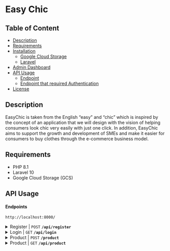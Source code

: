 # Easy Chic
## Table of Content

-   [Description](#description)
-   [Requirements](#requirements)
-   [Installation](#installation)
    -   [Google Cloud Storage](#google-cloud-storage)
    -   [Laravel](#laravel)
-   [Admin Dashboard](#admin-dashboard)
-   [API Usage](#api-usage)
    -   [Endpoint](#endpoints)
    -   [Endpoint that required Authentication](#endpoints)
-   [License](#license)

## Description

EasyChic is taken from the English “easy” and “chic” which is inspired by the concept of an
application that we will design with the vision of helping consumers look chic very easily
with just one click. In addition, EasyChic aims to support the growth and development of
SMEs and make it easier for consumers to buy clothes through the e-commerce business
model.

## Requirements

-   PHP 8.1
-   Laravel 10
-   Google Cloud Storage (GCS)


## API Usage

#### Endpoints

`http://localhost:8000/`

<details>
 <summary>Register | <code>POST</code> <code><b>/api/register</b></code></summary>

##### URL

`/register`

##### Method

`POST`

##### Parameters

> | key                   | type     | data type | description |
> | --------------------- | -------- | --------- | ----------- |
> | name                  | required | int       | N/A         |
> | email                 | required | string    | N/A         |
> | password              | required | string    | N/A         |
> | password_confirmation | required | string    | N/A         |

##### Responses

status: `200 Created`

```json
{
    "message": "Welcome, Tes 1! Registration successful",
    "user": {
        "name": "Tes 1",
        "email": "tes@gmail.com",
        "phone_number": null,
        "image": null,
        "updated_at": "2023-06-14T12:48:11.000000Z",
        "created_at": "2023-06-14T12:48:11.000000Z",
        "id": 2
    }
}
```

status: `202 Unprocessable Content`

```json
{
    "email": [
        "The email has already been taken."
    ]
}
```

</details>

<details>
 <summary>Login | <code>GET</code> <code><b>/api/login</b></code></summary>

##### URL

`/login`

##### Method

`POST`

##### Parameters

> | key      | type     | data type | description |
> | -------- | -------- | --------- | ----------- |
> | email    | required | string    | N/A         |
> | password | required | string    | N/A         |

##### Responses

status: `200 OK`

```json
{
    "message": "Welcome back, Tes 1!",
    "user": {
        "id": 2,
        "name": "Tes 1",
        "email": "tes@gmail.com",
        "email_verified_at": null,
        "created_at": "2023-06-14T12:48:11.000000Z",
        "updated_at": "2023-06-14T12:48:11.000000Z",
        "photo": null,
        "phone_number": null,
        "image": null
    }
}
```

status: `404 Not Found`

```json
[
    "These credentials do not match our records."
]
```
</details>

<details>
 <summary>Product | <code>POST</code> <code><b>/product</b></code></summary>

##### URL

`/product`

##### Method

`POST`

##### Parameters

> | key                   | type     | data type | description |
> | --------------------- | -------- | --------- | ----------- |
> | ID                 | required | int       | N/A         |
> | name                  | required | string       | N/A         |
> | category_id                 | required | int    | N/A         |
> | description             | required | string    | N/A         |
> | quality | required | string    | N/A         |
> | size                  | required | string       | N/A         |
> | thickness                  | required | string       | N/A         |
> |colour                 | required | string       | N/A         |
> |image                  | required | string       | N/A         |
##### Responses

status: `success`

```
    ('success', 'Product added successfully')
```

</details>

<details>
 <summary>Product | <code>GET</code> <code><b>/api/product</b></code></summary>

##### URL

`/api/product`

##### Method

`GET`

##### Responses
/api/product
status: `200 OK`
```
{
    "success": 1,
    "message": "Get Product Successfully",
    "product": [
        {
            "id": 3,
            "name": "[Cotton Combed] Black T-Shirt S 20s",
            "description": "[Cotton Combed] Black T-Shirt S 20s",
            "price": "26000",
            "colour": "Black",
            "quality": "Cotton Combed",
            "size": "S",
            "thickness": "20s",
            "category_id": 1,
            "image": "Cotton Combed (Black).png",
            "created_at": null,
            "updated_at": null
        },
        {
            "id": 4,
            "name": "[Cotton Combed] Grey T-Shirt S 20s",
            "description": "[Cotton Combed] Grey T-Shirt S 20s",
            "price": "26000",
            "colour": "Grey",
            "quality": "Cotton Combed",
            "size": "S",
            "thickness": "20s",
            "category_id": 1,
            "image": "Cotton Combed (Grey).png",
            "created_at": null,
            "updated_at": null
        },
        {
            "id": 5,
            "name": "[Cotton Combed] Maroon T-Shirt S 20s",
            "description": "[Cotton Combed] Maroon T-Shirt S 20s",
            "price": "26000",
            "colour": "Maroon",
            "quality": "Cotton Combed",
            "size": "S",
            "thickness": "20s",
            "category_id": 1,
            "image": "Cotton Combed (Maroon).png",
            "created_at": null,
            "updated_at": null
        },
        {
            "id": 6,
            "name": "[Cotton Combed] Mustard T-Shirt S 20s",
            "description": "[Cotton Combed] Mustard T-Shirt S 20s",
            "price": "26000",
            "colour": "Mustard",
            "quality": "Cotton Combed",
            "size": "S",
            "thickness": "20s",
            "category_id": 1,
            "image": "Cotton Combed (Mustard).png",
            "created_at": null,
            "updated_at": null
        }
    ]
}

```


## License

Licensed under the MIT License